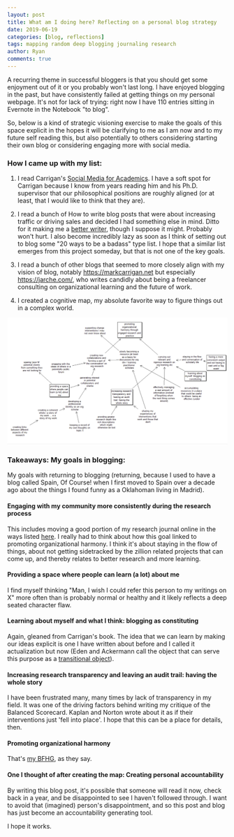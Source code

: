 ```yaml
---
layout: post
title: What am I doing here? Reflecting on a personal blog strategy
date: 2019-06-19
categories: [blog, reflections]
tags: mapping random deep blogging journaling research
author: Ryan
comments: true
---
```



A recurring theme in successful bloggers is that you should get some enjoyment out of it or you probably won't last long. I have enjoyed blogging in the past, but have consistently failed at getting things on my personal webpage. It's not for lack of trying: right now I have 110 entries sitting in Evernote in the Notebook "to blog".

So, below is a kind of strategic visioning exercise to make the goals of this space explicit in the hopes it will be clarifying to me as I am now and to my future self reading this, but also potentially to others considering starting their own blog or considering engaging more with social media.

### How I came up with my list:

1. I read Carrigan's <a href="https://www.amazon.es/Social-Media-Academics-Mark-Carrigan/dp/1446298698/ref=asc_df_1446298698/?tag=googshopes-21&linkCode=df0&hvadid=82853705170&hvpos=1o1&hvnetw=g&hvrand=17097581092636211615&hvpone=&hvptwo=&hvqmt=&hvdev=c&hvdvcmdl=&hvlocint=&hvlocphy=1005424&hvtargid=pla-160619032570&psc=1">Social Media for Academics</a>. I have a soft spot for Carrigan because I know from years reading him and his Ph.D. supervisor that our philosophical positions are roughly aligned (or at least, that I would like to think that they are).

1. I read a bunch of How to write blog posts that were about increasing traffic or driving sales and decided I had something else in mind. Ditto for it making me a <a href=" https://www.timeshighereducation.com/blog/seven-reasons-why-blogging-can-make-you-better-academic-writer">better writer</a>, though I suppose it might. Probably won't hurt. I also become incredibly lazy as soon as I think of setting out to blog some "20 ways to be a badass" type list. I hope that a similar list emerges from this project someday, but that is not one of the key goals.

1. I read a bunch of other blogs that seemed to more closely align with my vision of blog, notably https://markcarrigan.net but especially https://jarche.com/, who writes candidly about being a freelancer consulting on organizational learning and the future of work.

1. I created a cognitive map, my absolute favorite way to figure things out in a complex world.

![map](/assets/img/blogMap.PNG)

### Takeaways: My goals in blogging:


My goals with returning to blogging (returning, because I used to have a blog called Spain, Of Course! when I first moved to Spain over a decade ago about the things I found funny as a Oklahoman living in Madrid).

#### Engaging with my community more consistently during the research process ####

This includes moving a good portion of my research journal online in the ways listed <a href="http://sociologicalimagination.org/archives/16156">here</a>. I really had to think about how this goal linked to promoting organizational harmony. I think it's about staying in the flow of things, about not getting sidetracked by the zillion related projects that can come up, and thereby relates to better research and more learning.

#### Providing a space where people can learn (a lot) about me ####

I find myself thinking "Man, I wish I could refer this person to my writings on X" more often than is probably normal or healthy and it likely reflects a deep seated character flaw.

#### Learning about myself and what I think: blogging as constituting ####

Again, gleaned from Carrigan's book. The idea that we can learn by making our ideas explicit is one I have written about before and I called it actualization but now (Eden and Ackermann call the object that can serve this purpose as a <a href="https://www-sciencedirect-com.sire.ub.edu/science/article/pii/S0377221718304806">transitional object</a>).

#### Increasing research transparency and leaving an audit trail: having the whole story ####

I have been frustrated many, many times by lack of transparency in my field. It was one of the driving factors behind writing my critique of the Balanced Scorecard. Kaplan and Norton wrote about it as if their interventions just 'fell into place'. I hope that this can be a place for details, then.

#### Promoting organizational harmony ####

That's <a href="https://howwelead.org/2017/07/26/6-keys-to-accomplishing-your-big-fat-hairy-goals/">my BFHG</a>, as they say.

#### One I thought of after creating the map: Creating personal accountability ####

By writing this blog post, it's possible that someone will read it now, check back in a year, and be disappointed to see I haven't followed through. I want to avoid that (imagined) person's disappointment, and so this post and blog has just become an accountability generating tool.


I hope it works.

